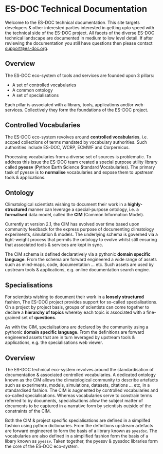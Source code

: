 # ES-DOC Technical Documentation

Welcome to the ES-DOC technical documentation.  This site targets developers & other interested parties interested in getting upto speed with the technical side of the ES-DOC project.  All facets of the diverse ES-DOC technical landscape are documented in medium to low level detail.  If after reviewing the documentation you still have questions then please contact <support@es-doc.org>.  

## Overview

The ES-DOC eco-system of tools and services are founded upon 3 pillars:  

- A set of controlled vocabularies
- A common ontology
- A set of specialisations

Each pillar is associated with a library, tools, applications and/or web-services.  Collectively they form the foundations of the ES-DOC project.

## Controlled Vocabularies

The ES-DOC eco-system revolves around **controlled vocabularies**, i.e. scoped collections of terms mandated by vocabulary authorities.  Such authorities include ES-DOC, WCRP, ECMWF and Corpernicus.  

Processing vocabularies from a diverse set of sources is problematic.  To address this issue the ES-DOC team created a special purpose utility library called **pyessv** (**P**ython **E**arth **S**cience **S**tandard **V**ocabularies).  The primary task of pyessv is to **normalise** vocabularies and expose them to upstream tools & applications.  

## Ontology

Climatological scientists wishing to document their work in a **highly-structured** manner can leverage a special-purpose ontology, i.e. a **formalised** data model, called the **CIM** (Common Information Model).  

Currently at version 2.1, the CIM has evolved over time based upon community feedback for the express purpose of documenting climatology experiments, simulation & models.   The underlying schema is governed via a light-weight process that permits the ontology to evolve whilst still ensuring that associated tools & services are kept in sync.

The CIM schema is defined declaratively via a pythonic **domain specific language**.  From the schema are forward engineered a wide range of assets such as mind-maps, code, documentation ... etc.  Such assets are used by upstream tools & applications, e.g. online documentation search engine.

## Specialisations

For scientists wishing to document their work in a **loosely structured** fashion, The ES-DOC project provides support for so-called specialisations.  On a project by project basis, groups of scientists can come together to declare a **hierarchy of topics** whereby each topic is associated with a fine-grained set of **questions**.  

As with the CIM, specialisations are declared by the community using a pythonic **domain specific language**.  From the definitions are forward engineered assets that are in turn leveraged by upstream tools & applications, e.g. the specialisations web viewer.

## Overview

The ES-DOC technical eco-system revolves around the standardisation of documentation & associated controlled vocabularies.  A dedicated ontology known as the CIM allows the climatological community to describe artefacts such as experiments, models, simulations, datasets, citations ... etc, in a standardised fashion.  The CIM is augmented by controlled vocabularies and so-called specialisations.  Whereas vocabularies serve to constrain terms referred to by documents, specialisations allow the subject matter of documents to be captured in a narrative form by scientists outside of the constraints of the CIM.  

Both the CIM & project specific specialisations are defined in a simplifed fashion using python dictionaries.  From the definitions upstream artefacts are forward engineered to form the basis of a library known as `pyesdoc`.   The vocabularies are also defined in a simplified fashion form the basis of a libary known as `pyessv`.  Taken together, the pyessv & pyesdoc libraries form the core of the ES-DOC eco-system.
